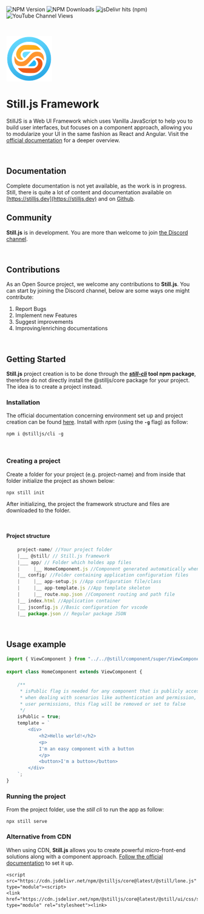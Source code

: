 ![NPM Version](https://img.shields.io/npm/v/%40stilljs%2Fcore)
![NPM Downloads](https://img.shields.io/npm/d18m/%40stilljs%2Fcore)
![jsDelivr hits (npm)](https://img.shields.io/jsdelivr/npm/hy/%40stilljs%2Fcore)
![YouTube Channel Views](https://img.shields.io/youtube/channel/views/UC1uLPIxSD62bQFGFiBouHRA)

<br>

![Still.js logo](./@still/img/logo-no-bg.png)

# **Still.js** Framework

StillJS is a Web UI Framework which uses Vanilla JavaScript to help you to build user interfaces, but focuses on a component approach, allowing you to modularize your UI in the same fashion as React and Angular. Visit the [official documentation](https://stilljs.dev) for a deeper overview.

<br>

## Documentation
Complete documentation is not yet available, as the work is in progress. Still, there is quite a lot of content and documentation available on [https://stilljs.dev](https://stilljs.dev) and on [Github](https://still-js.github.io/stilljs-site/)</a>.

## Community
**Still.js** is in development. You are more than welcome to join 
[the Discord channel](https://discord.gg/fUVJRTmQ9f).

<br>

## Contributions
As an Open Source project, we welcome any contributions to **Still.js**. You can start by joining the Discord channel, below are some ways one might contribute:

1. Report Bugs
2. Implement new Features
3. Suggest improvements
4. Improving/enriching documentations

<br>

## Getting Started

**Still.js** project creation is to be done through the **[*still-cli*](https://www.npmjs.com/package/@stilljs/cli) tool npm package**, therefore do not directly install the @stilljs/core package for your project. The idea is to create a project instead.


### Installation

The official documentation concerning environment set up and project creation can be found <a href="https://still-js.github.io/stilljs-site/installation-and-running/" target="_blank">here</a>.  Install with *npm* (using the <b>`-g`</b> flag) as follow:


```
npm i @stilljs/cli -g
```

<br>

### Creating a project
Create a folder for your project (e.g. project-name) and from inside that folder initialize the project as shown below:
```
npx still init
```

After initializing, the project the framework structure and files are downloaded to the folder.

<br>

#### Project structure
```js
    project-name/ //Your project folder
    |___ @still/ // Still.js framework
    |___ app/ // Folder which holdes app files
    |     |__ HomeComponent.js //Component generated automatically when creating project
    |__ config/ //Folder containing application configuration files
    |     |__ app-setup.js //App configuration file/class
    |     |__ app-template.js //App template skeleton
    |     |__ route.map.json //Component routing and path file
    |__ index.html //Application container
    |__ jsconfig.js //Basic configuration for vscode
    |__ package.json // Regular package JSON

```

<br>

## Usage example
```js
import { ViewComponent } from "../../@still/component/super/ViewComponent.js";

export class HomeComponent extends ViewComponent {

    /** 
     * isPublic flag is needed for any component that is publicly accessible, therefore 
     * when dealing with scenarios like authentication and permission, or any component requiring
     * user permissions, this flag will be removed or set to false
     */
    isPublic = true;
    template = `
        <div>
            <h2>Hello world!</h2>
            <p>
            I'm an easy component with a button
            </p>
            <button>I'm a button</button>
        </div>
    `;
}
```

### Running the project

From the project folder, use the *still cli* to run the app as follow:
```
npx still serve
```


### Alternative from CDN

When using CDN, **Still.js** allows you to create powerful micro-front-end solutions along with a component approach. [Follow the official documentation](https://still-js.github.io/stilljs-site/installation-and-running-cdn/) to set it up.
```
<script src="https://cdn.jsdelivr.net/npm/@stilljs/core@latest/@still/lone.js" type="module"><script>
<link href="https://cdn.jsdelivr.net/npm/@stilljs/core@latest/@still/ui/css/still.css" type="module" rel="stylesheet"><link>
```
